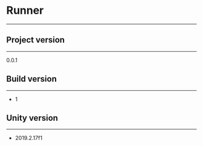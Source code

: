 # **Runner**

---

## **Project version**

----

0.0.1

## **Build version**

----

- 1

## **Unity version**

----

- 2019.2.17f1